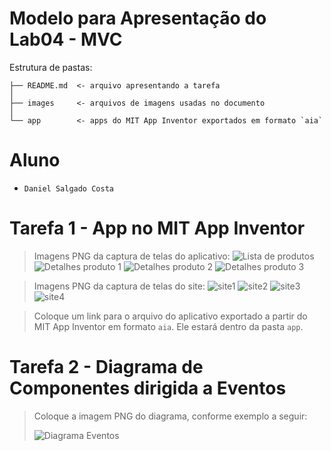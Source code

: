 # Modelo para Apresentação do Lab04 - MVC

Estrutura de pastas:

~~~
├── README.md  <- arquivo apresentando a tarefa
│
├── images     <- arquivos de imagens usadas no documento
│
└── app        <- apps do MIT App Inventor exportados em formato `aia`
~~~

# Aluno
* `Daniel Salgado Costa`

# Tarefa 1 - App no MIT App Inventor

> Imagens PNG da captura de telas do aplicativo:
> ![Lista de produtos](images/lista_produtos.png)
> ![Detalhes produto 1](images/produto1_mouse.png)
> ![Detalhes produto 2](images/produto2_teclado.png)
> ![Detalhes produto 3](images/produto3_caneta.png)

> Imagens PNG da captura de telas do site:
> ![site1](images/appinventor1.png)
> ![site2](images/appinventor2.png)
> ![site3](images/appinventor3.png)
> ![site4](images/appinventor4.png)


> Coloque um link para o arquivo do aplicativo exportado a partir do MIT App Inventor em formato `aia`. Ele estará dentro da pasta `app`.

# Tarefa 2 - Diagrama de Componentes dirigida a Eventos

> Coloque a imagem PNG do diagrama, conforme exemplo a seguir:
>
> ![Diagrama Eventos](images/mit-app-inventor-events.png)
